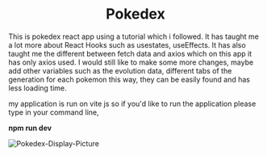 <h1 align="center">Pokedex</h1>

This is pokedex react app using a tutorial which i followed. It has taught me a lot more about React Hooks such as usestates, useEffects. It has also taught me the different between fetch data and axios which on this app it has only axios used. I would still like to make some more changes, maybe add other variables such as the evolution data, different tabs of the generation for each pokemon this way, they can be easily found and has less loading time.

my application is run on vite js so if you'd like to run the application please type in your command line, <p ><strong>npm run dev</strong></p>

![Pokedex-Display-Picture](https://github.com/mossstak/pokedex/assets/57457446/bf88d82e-c51e-49ad-a724-18b508b63d39)
